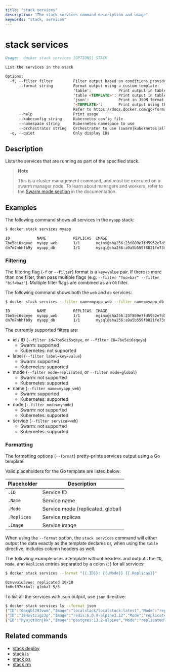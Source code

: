 ```yaml
---
title: "stack services"
description: "The stack services command description and usage"
keywords: "stack, services"
---
```


# stack services

```markdown
Usage:  docker stack services [OPTIONS] STACK

List the services in the stack

Options:
  -f, --filter filter         Filter output based on conditions provided
      --format string         Format output using a custom template:
                              'table':            Print output in table format with column headers (default)
                              'table <TEMPLATE>': Print output in table format using the given Go template
                              'json':             Print in JSON format
                              '<TEMPLATE>':       Print output using the given Go template.
                              Refer to https://docs.docker.com/go/formatting/ for more information about formatting output with templates
      --help                  Print usage
      --kubeconfig string     Kubernetes config file
      --namespace string      Kubernetes namespace to use
      --orchestrator string   Orchestrator to use (swarm|kubernetes|all)
  -q, --quiet                 Only display IDs
```

## Description

Lists the services that are running as part of the specified stack.

> **Note**
>
> This is a cluster management command, and must be executed on a swarm
> manager node. To learn about managers and workers, refer to the
> [Swarm mode section](https://docs.docker.com/engine/swarm/) in the
> documentation.

## Examples

The following command shows all services in the `myapp` stack:

```bash
$ docker stack services myapp

ID            NAME            REPLICAS  IMAGE                                                                          COMMAND
7be5ei6sqeye  myapp_web       1/1       nginx@sha256:23f809e7fd5952e7d5be065b4d3643fbbceccd349d537b62a123ef2201bc886f
dn7m7nhhfb9y  myapp_db        1/1       mysql@sha256:a9a5b559f8821fe73d58c3606c812d1c044868d42c63817fa5125fd9d8b7b539
```

### Filtering

The filtering flag (`-f` or `--filter`) format is a `key=value` pair. If there
is more than one filter, then pass multiple flags (e.g. `--filter "foo=bar" --filter "bif=baz"`).
Multiple filter flags are combined as an `OR` filter.

The following command shows both the `web` and `db` services:

```bash
$ docker stack services --filter name=myapp_web --filter name=myapp_db myapp

ID            NAME            REPLICAS  IMAGE                                                                          COMMAND
7be5ei6sqeye  myapp_web       1/1       nginx@sha256:23f809e7fd5952e7d5be065b4d3643fbbceccd349d537b62a123ef2201bc886f
dn7m7nhhfb9y  myapp_db        1/1       mysql@sha256:a9a5b559f8821fe73d58c3606c812d1c044868d42c63817fa5125fd9d8b7b539
```

The currently supported filters are:

* id / ID (`--filter id=7be5ei6sqeye`, or `--filter ID=7be5ei6sqeye`)
  * Swarm: supported
  * Kubernetes: not supported
* label (`--filter label=key=value`)
  * Swarm: supported
  * Kubernetes: supported
* mode (`--filter mode=replicated`, or `--filter mode=global`)
  * Swarm: not supported
  * Kubernetes: supported
* name (`--filter name=myapp_web`)
  * Swarm: supported
  * Kubernetes: supported
* node (`--filter node=mynode`)
  * Swarm: not supported
  * Kubernetes: supported
* service (`--filter service=web`)
  * Swarm: not supported
  * Kubernetes: supported

### Formatting

The formatting options (`--format`) pretty-prints services output
using a Go template.

Valid placeholders for the Go template are listed below:

Placeholder | Description
------------|-------------------------------------------------------------------
`.ID`       | Service ID
`.Name`     | Service name
`.Mode`     | Service mode (replicated, global)
`.Replicas` | Service replicas
`.Image`    | Service image

When using the `--format` option, the `stack services` command will either
output the data exactly as the template declares or, when using the
`table` directive, includes column headers as well.

The following example uses a template without headers and outputs the
`ID`, `Mode`, and `Replicas` entries separated by a colon (`:`) for all services:

```bash
$ docker stack services --format "{{.ID}}: {{.Mode}} {{.Replicas}}"

0zmvwuiu3vue: replicated 10/10
fm6uf97exkul: global 5/5
```

To list all the services with json output, use `json` directive:
```bash
$ docker stack services ls --format json
{"ID":"0axqbl293vwm","Image":"localstack/localstack:latest","Mode":"replicated","Name":"myapp_localstack","Ports":"*:4566-\u003e4566/tcp, *:8080-\u003e8080/tcp","Replicas":"0/1"}
{"ID":"384xvtzigz3p","Image":"redis:6.0.9-alpine3.12","Mode":"replicated","Name":"myapp_redis","Ports":"*:6379-\u003e6379/tcp","Replicas":"1/1"}
{"ID":"hyujct8cnjkk","Image":"postgres:13.2-alpine","Mode":"replicated","Name":"myapp_repos-db","Ports":"*:5432-\u003e5432/tcp","Replicas":"0/1"}
```


## Related commands

* [stack deploy](stack_deploy.md)
* [stack ls](stack_ls.md)
* [stack ps](stack_ps.md)
* [stack rm](stack_rm.md)
